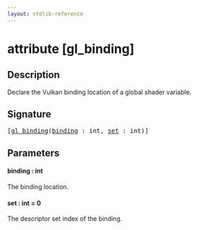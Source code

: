 ```yaml
---
layout: stdlib-reference
---
```


# attribute [gl\_binding]

## Description

Declare the Vulkan binding location of a global shader variable.

## Signature

<pre>
[<a href="gl_binding">gl_binding</a>(<a href="gl_binding#decl-binding" class="code_param">binding</a> : <span class="code_keyword">int</span>, <a href="gl_binding#decl-set" class="code_keyword">set</a> : <span class="code_keyword">int</span>)]
</pre>

## Parameters

####  <a id="decl-binding"></a>binding  : int
The binding location.

####  <a id="decl-set"></a>set  : int = 0
The descriptor set index of the binding.


